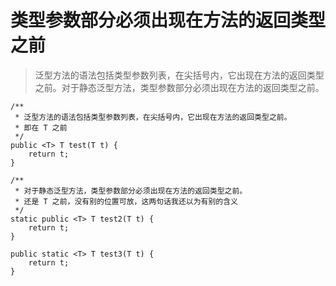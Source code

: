 # 类型参数部分必须出现在方法的返回类型之前
> 泛型方法的语法包括类型参数列表，在尖括号内，它出现在方法的返回类型之前。对于静态泛型方法，类型参数部分必须出现在方法的返回类型之前。



    /**
     * 泛型方法的语法包括类型参数列表，在尖括号内，它出现在方法的返回类型之前。
     * 即在 T 之前
     */
    public <T> T test(T t) {
        return t;
    }

    /**
     * 对于静态泛型方法，类型参数部分必须出现在方法的返回类型之前。
     * 还是 T 之前，没有别的位置可放，这两句话我还以为有别的含义
     */
    static public <T> T test2(T t) {
        return t;
    }

    public static <T> T test3(T t) {
        return t;
    }
